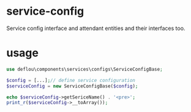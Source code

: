 # service-config

Service config interface and attendant entities and their interfaces too.

# usage

````php
use deflou\components\services\configs\ServiceConfigBase;

$config = [...];// define service configuration
$serviceConfig = new ServiceConfigBase($config);

echo $serviceConfig->getSericeName() . '<pre>';
print_r($serviceConfig->__toArray());
````